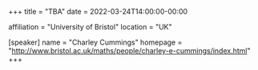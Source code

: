+++
title = "TBA"
date = 2022-03-24T14:00:00-00:00

affiliation = "University of Bristol"
location = "UK"

[speaker]
  name = "Charley Cummings"
  homepage = "http://www.bristol.ac.uk/maths/people/charley-e-cummings/index.html"
+++
